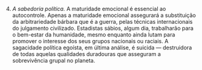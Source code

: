 ﻿4. *A sabedoria política.* A maturidade emocional é essencial ao autocontrole. Apenas a maturidade emocional assegurará a substituição da arbitrariedade bárbara que é a guerra, pelas técnicas internacionais do julgamento civilizado. Estadistas sábios, algum dia, trabalharão para o bem-estar da humanidade, mesmo enquanto ainda lutam para promover o interesse dos seus grupos nacionais ou raciais. A sagacidade política egoísta, em última análise, é suicida — destruidora de todas aquelas qualidades duradouras que asseguram a sobrevivência grupal no planeta.